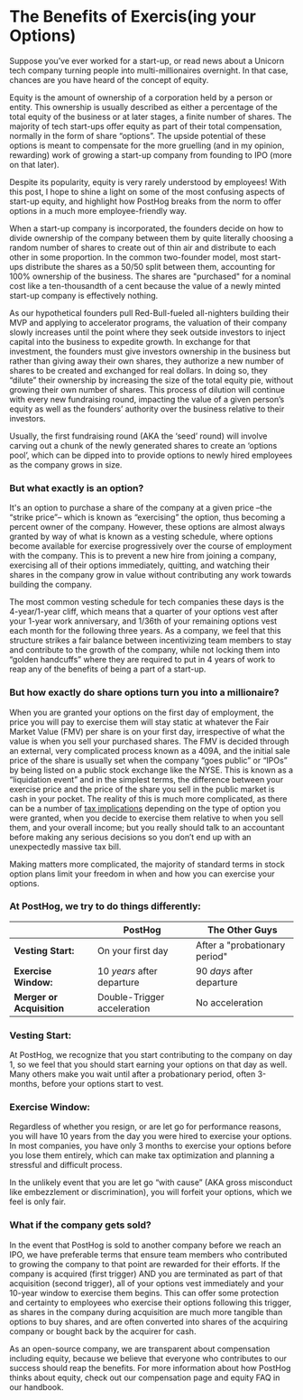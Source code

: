 # The Benefits of Exercis(ing your Options)

Suppose you’ve ever worked for a start-up, or read news about a Unicorn tech company turning people into multi-millionaires overnight. In that case, chances are you have heard of the concept of equity.

Equity is the amount of ownership of a corporation held by a person or entity. This ownership is usually described as either a percentage of the total equity of the business or at later stages, a finite number of shares. The majority of tech start-ups offer equity as part of their total compensation, normally in the form of share “options”. The upside potential of these options is meant to compensate for the more gruelling (and in my opinion, rewarding) work of growing a start-up company from founding to IPO (more on that later).

Despite its popularity, equity is very rarely understood by employees! With this post, I hope to shine a light on some of the most confusing aspects of start-up equity, and highlight how PostHog breaks from the norm to offer options in a much more employee-friendly way.

When a start-up company is incorporated, the founders decide on how to divide ownership of the company between them by quite literally choosing a random number of shares to create out of thin air and distribute to each other in some proportion. In the common two-founder model, most start-ups distribute the shares as a 50/50 split between them, accounting for 100% ownership of the business. The shares are "purchased" for a nominal cost like a ten-thousandth of a cent because the value of a newly minted start-up company is effectively nothing.

As our hypothetical founders pull Red-Bull-fueled all-nighters building their MVP and applying to accelerator programs, the valuation of their company slowly increases until the point where they seek outside investors to inject capital into the business to expedite growth. In exchange for that investment, the founders must give investors ownership in the business but rather than giving away their own shares, they authorize a new number of shares to be created and exchanged for real dollars. In doing so, they “dilute” their ownership by increasing the size of the total equity pie, without growing their own number of shares. This process of dilution will continue with every new fundraising round, impacting the value of a given person’s equity as well as the founders’ authority over the business relative to their investors.

Usually, the first fundraising round (AKA the ‘seed’ round) will involve carving out a chunk of the newly generated shares to create an ‘options pool’, which can be dipped into to provide options to newly hired employees as the company grows in size. 

### But what exactly is an option? 

It's an option to purchase a share of the company at a given price –the “strike price”– which is known as “exercising” the option, thus becoming a percent owner of the company. However, these options are almost always granted by way of what is known as a vesting schedule, where options become available for exercise progressively over the course of employment with the company. This is to prevent a new hire from joining a company, exercising all of their options immediately, quitting, and watching their shares in the company grow in value without contributing any work towards building the company. 

The most common vesting schedule for tech companies these days is the 4-year/1-year cliff, which means that a quarter of your options vest after your 1-year work anniversary, and 1/36th of your remaining options vest each month for the following three years. As a company, we feel that this structure strikes a fair balance between incentivizing team members to stay and contribute to the growth of the company, while not locking them into “golden handcuffs” where they are required to put in 4 years of work to reap any of the benefits of being a part of a start-up.

### But how exactly do share options turn you into a millionaire? 

When you are granted your options on the first day of employment, the price you will pay to exercise them will stay static at whatever the Fair Market Value (FMV) per share is on your first day, irrespective of what the value is when you sell your purchased shares. The FMV is decided through an external, very complicated process known as a 409A, and the initial sale price of the share is usually set when the company “goes public” or “IPOs” by being listed on a public stock exchange like the NYSE. This is known as a “liquidation event” and in the simplest terms, the difference between your exercise price and the price of the share you sell in the public market is cash in your pocket. The reality of this is much more complicated, as there can be a number of [tax implications](https://secfi.com/learn/exercise-stock-options-tax-implications) depending on the type of option you were granted, when you decide to exercise them relative to when you sell them, and your overall income; but you really should talk to an accountant before making any serious decisions so you don’t end up with an unexpectedly massive tax bill.

Making matters more complicated, the majority of standard terms in stock option plans limit your freedom in when and how you can exercise your options. 

### At PostHog, we try to do things differently:

|                           | **PostHog**                 | **The Other Guys**           |
|---------------------------|-----------------------------|------------------------------|
| **Vesting Start:**        | On your first day           | After a "probationary period" |
| **Exercise Window:**      | 10 _years_ after departure  | 90 _days_ after departure    |
| **Merger or Acquisition** | Double-Trigger acceleration | No acceleration              |

### Vesting Start:

At PostHog, we recognize that you start contributing to the company on day 1, so we feel that you should start earning your options on that day as well. Many others make you wait until after a probationary period, often 3-months, before your options start to vest.

### Exercise Window:

Regardless of whether you resign, or are let go for performance reasons, you will have 10 years from the day you were hired to exercise your options. In most companies, you have only 3 months to exercise your options before you lose them entirely, which can make tax optimization and planning a stressful and difficult process.

In the unlikely event that you are let go “with cause” (AKA gross misconduct like embezzlement or discrimination), you will forfeit your options, which we feel is only fair.

### What if the company gets sold?

In the event that PostHog is sold to another company before we reach an IPO, we have preferable terms that ensure team members who contributed to growing the company to that point are rewarded for their efforts. If the company is acquired (first trigger) AND you are terminated as part of that acquisition (second trigger), all of your options vest immediately and your 10-year window to exercise them begins. This can offer some protection and certainty to employees who exercise their options following this trigger, as shares in the company during acquisition are much more tangible than options to buy shares, and are often converted into shares of the acquiring company or bought back by the acquirer for cash.

As an open-source company, we are transparent about compensation including equity, because we believe that everyone who contributes to our success should reap the benefits. For more information about how PostHog thinks about equity, check out our compensation page and equity FAQ in our handbook.

